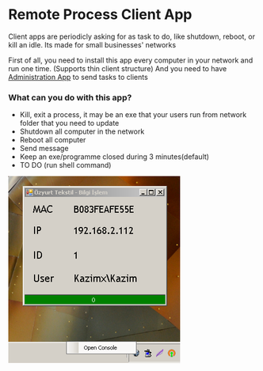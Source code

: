 # Remote Process Client App
Client apps are periodicly asking for as task to do, like shutdown, reboot, or kill an idle. Its made for small businesses' networks

First of all, you need to install this app every computer in your network and run one time. (Supports thin client structure)
And you need to have [Administration App](https://github.com/ugurozpinar/Remote-Process-Admin) to send tasks to clients

### What can you do with this app?
* Kill, exit a process, it may be an exe that your users run from network folder that you need to update
* Shutdown all computer in the network
* Reboot all computer
* Send message
* Keep an exe/programme closed during 3 minutes(default)
* TO DO (run shell command)

![alt tag](https://raw.githubusercontent.com/ugurozpinar/Remote-Process/master/ss/ss1.png)